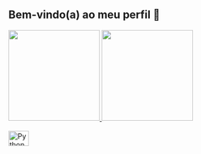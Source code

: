 ## Bem-vindo(a) ao meu perfil 🚀

 <div>
   <a href="https://github.com/BertanhaAc">
   <img height="180em" src="https://github-readme-stats.vercel.app/api?username=BertanhaAc&show_icons=true&theme=tokyonight&include_all_commits=true&count_private=true"/>
   <img height="180em" src="https://github-readme-stats.vercel.app/api/top-langs/?username=BertanhaAc&layout=compact&langs_count=6&theme=tokyonight"/>
</div>
    
<div style="display: inline_block"><br>
  <img align="center" alt="Python" height="30" width="40"src="https://cdn.jsdelivr.net/gh/devicons/devicon@latest/icons/python/python-original-wordmark.svg">
</div>
 
<br>
